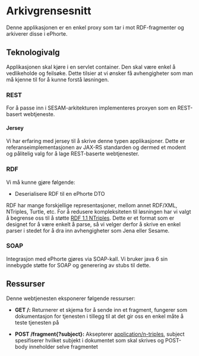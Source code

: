 # Arkivgrensesnitt

Denne applikasjonen er en enkel proxy som tar i mot RDF-fragmenter og arkiverer disse i ePhorte.

## Teknologivalg

Applikasjonen skal kjøre i en servlet container.  Den skal være enkel å vedlikeholde og feilsøke.  Dette tilsier at vi ønsker få avhengigheter som man må kjenne til for å kunne forstå løsningen.

### REST

For å passe inn i SESAM-arkitekturen implementeres proxyen som en REST-basert webtjeneste.

#### Jersey

Vi har erfaring med jersey til å skrive denne typen applikasjoner.  Dette er referanseimplementasjonen av JAX-RS standarden og dermed et modent og pålitelig valg for å lage REST-baserte webtjenester.

### RDF

Vi må kunne gjøre følgende:

-   Deserialisere RDF til en ePhorte DTO

RDF har mange forskjellige representasjoner, mellom annet RDF/XML, NTriples, Turtle, etc.  For å redusere kompleksiteten til løsningen har vi valgt å begrense oss til å støtte [RDF 1.1 NTriples](http://www.w3.org/TR/n-triples/).  Dette er et format som er designet for å være enkelt å parse, så vi velger derfor å skrive en enkel parser i stedet for å dra inn avhengigheter som Jena eller Sesame.

### SOAP

Integrasjon med ePhorte gjøres via SOAP-kall.  Vi bruker java 6 sin innebygde støtte for SOAP og
generering av stubs til dette.

## Ressurser

Denne webtjenesten eksponerer følgende ressurser:

-   **GET /:** Returnerer et skjema for å sende inn et fragment, fungerer som dokumentasjon for tjenesten i tillegg til at det gir oss en enkel måte å teste tjenesten på

-   **POST /fragment{?subject}:** Aksepterer [application/n-triples](http://www.w3.org/TR/n-triples/), subject spesifiserer hvilket subjekt i dokumentet som skal skrives og POST-body inneholder selve fragmentet


